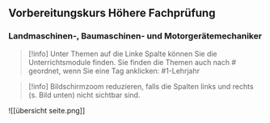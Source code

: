 ## Vorbereitungskurs Höhere Fachprüfung 
### Landmaschinen-, Baumaschinen- und Motorgerätemechaniker

>[!info] 
>Unter Themen auf die Linke Spalte können Sie die Unterrichtsmodule finden.
>Sie finden die Themen auch nach # geordnet, wenn Sie eine Tag anklicken:
>	#1-Lehrjahr 


>[!info] 
>Bildschirmzoom reduzieren, falls die Spalten links und rechts (s. Bild unten) nicht sichtbar sind.
>
![[übersicht seite.png]]

